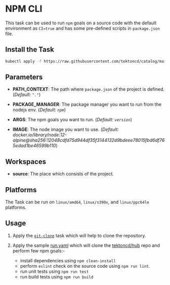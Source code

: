 # NPM CLI

This task can be used to run `npm` goals on a source code with the default environment as `CI=true` and has some pre-defined scripts in `package.json` file.

## Install the Task

```bash
kubectl apply -f https://raw.githubusercontent.com/tektoncd/catalog/main/task/npm/0.1/npm.yaml
```

## Parameters

- **PATH_CONTEXT**: The path where `package.json` of the project is defined. (_Default: `"."`_)

- **PACKAGE_MANAGER**: The package manager you want to run from the nodejs env. (_Default: `npm`_)

- **ARGS**: The npm goals you want to run. (_Default: `version`_)

- **IMAGE**: The node image you want to use. (_Default: docker.io/library/node:12-alpine@sha256:12048cdfd75d944df35f3144132d9bdeee78015fbd6df765edad1be46599b110_)

## Workspaces

- **source**: The place which consists of the project.

## Platforms

The Task can be run on `linux/amd64`, `linux/s390x`, and `linux/ppc64le` platforms.

## Usage

1. Apply the [`git-clone`](https://raw.githubusercontent.com/tektoncd/catalog/main/task/git-clone/0.2/git-clone.yaml) task which will help to clone the repository.

2. Apply the sample [run.yaml](https://raw.githubusercontent.com/tektoncd/catalog/main/task/npm/0.1/tests/run.yaml) which will clone the [tektoncd/hub](https://github.com/tektoncd/hub) repo and perform few npm goals:-
   - install dependencies using `npm clean-install`
   - perform `eslint` check on the source code using `npm run lint`.
   - run unit tests using `npm run test`
   - run build tests using `npm run build`
